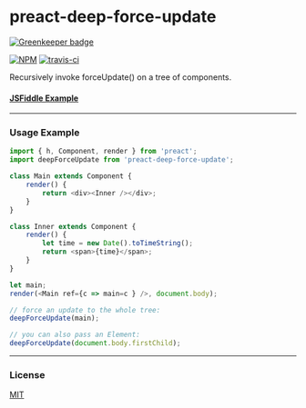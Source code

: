 # preact-deep-force-update

[![Greenkeeper badge](https://badges.greenkeeper.io/developit/preact-deep-force-update.svg)](https://greenkeeper.io/)

[![NPM](http://img.shields.io/npm/v/preact-deep-force-update.svg)](https://www.npmjs.com/package/preact-deep-force-update)
[![travis-ci](https://travis-ci.org/developit/preact-deep-force-update.svg)](https://travis-ci.org/developit/preact-deep-force-update)

Recursively invoke forceUpdate() on a tree of components.

#### [JSFiddle Example](https://jsfiddle.net/developit/ffr9608m/)


---


### Usage Example

```js
import { h, Component, render } from 'preact';
import deepForceUpdate from 'preact-deep-force-update';

class Main extends Component {
	render() {
		return <div><Inner /></div>;
	}
}

class Inner extends Component {
	render() {
		let time = new Date().toTimeString();
		return <span>{time}</span>;
	}
}

let main;
render(<Main ref={c => main=c } />, document.body);

// force an update to the whole tree:
deepForceUpdate(main);

// you can also pass an Element:
deepForceUpdate(document.body.firstChild);
```


---


### License

[MIT]


[Preact]: https://github.com/developit/preact
[MIT]: http://choosealicense.com/licenses/mit/
